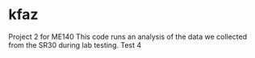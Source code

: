 # kfaz
Project 2 for ME140
This code runs an analysis of the data we collected from the SR30 during lab testing.
Test 4
